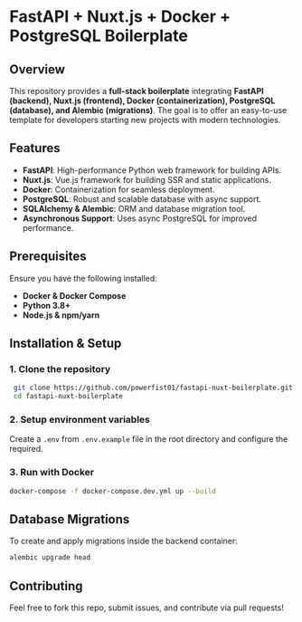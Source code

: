 # FastAPI + Nuxt.js + Docker + PostgreSQL Boilerplate

## Overview

This repository provides a **full-stack boilerplate** integrating **FastAPI (backend), Nuxt.js (frontend), Docker (containerization), PostgreSQL (database), and Alembic (migrations)**. The goal is to offer an easy-to-use template for developers starting new projects with modern technologies.

## Features

- **FastAPI**: High-performance Python web framework for building APIs.
- **Nuxt.js**: Vue.js framework for building SSR and static applications.
- **Docker**: Containerization for seamless deployment.
- **PostgreSQL**: Robust and scalable database with async support.
- **SQLAlchemy & Alembic**: ORM and database migration tool.
- **Asynchronous Support**: Uses async PostgreSQL for improved performance.

## Prerequisites

Ensure you have the following installed:
- **Docker & Docker Compose**
- **Python 3.8+**
- **Node.js & npm/yarn**

## Installation & Setup

### 1. Clone the repository
```sh
 git clone https://github.com/powerfist01/fastapi-nuxt-boilerplate.git
 cd fastapi-nuxt-boilerplate
```

### 2. Setup environment variables

Create a `.env` from `.env.example` file in the root directory and configure the required.

### 3. Run with Docker

```sh
docker-compose -f docker-compose.dev.yml up --build
```

## Database Migrations

To create and apply migrations inside the backend container:
```sh
alembic upgrade head
```

## Contributing
Feel free to fork this repo, submit issues, and contribute via pull requests!

